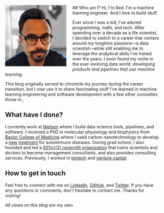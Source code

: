 <img src="/images/profile.jpg" align="left" height="200" style="padding-right:20px; padding-bottom:5px">
## Who am I?
Hi, I'm Red. I'm a machine learning engineer. And I love to build stuff.

Ever since I was a kid, I've adored programming, math, and tech. After spending over a decade as a life scientist, I decided to switch to a career that centers around my longtime passions&mdash;a data scientist&mdash;while still enabling me to leverage the analytical skills I've honed over the years. I soon found my niche in the ever-evolving data world: *developing products and pipelines that use machine learning.*

This blog originally served to chronicle my journey during the career transition, but I now use it to share fascinating stuff I've learned in machine learning engineering and software development with a few other curiosities throw in.,

## What have I done?
I currently work at [Nielsen](https://www.nielsen.com/us/en.html) where I build data science tools, pipelines, and software. I received a PhD in molecular physiology and biophysics from [Baylor College of Medicine](https://www.bcm.edu/research/labs/christine-beeton) where I used carbon nanotechnology to develop a [new](https://www.bcm.edu/news/molecular-physiology-and-biophysics/nanoparticle-therapy-for-autoimmune-disease) [treatment](http://www.nature.com/articles/srep33808) for autoimmune diseases. During grad school, I also founded and led a [501(c)(3) nonprofit organization](http://medcenterconsulting.com) that trains scientists and doctors to become management consultants, and also provides consulting services. Previously, I worked in [biotech](https://www.canon-biomedical.com) and [venture capital](http://fannininnovation.com).

## How to get in touch
Feel free to connect with me on [LinkedIn](https://www.linkedin.com/in/redwanhuq), [GitHub](https://github.com/redwanhuq), and [Twitter](https://twitter.com/redwanhuq). If you have any questions or comments, don't hesitate to contact me. Thanks for visiting!

*All views on this blog are my own.*